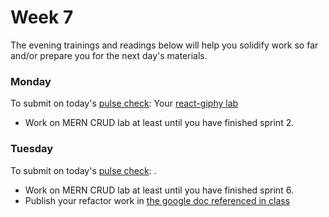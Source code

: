 # Week 7

The evening trainings and readings below will help you solidify work so far and/or prepare you for the next day's materials.


### Monday
To submit on today's [pulse check](https://docs.google.com/forms/d/e/1FAIpQLSe7KpquxAEpvf5gCdfEbt4RIFbmkiTKL8i_-P_9bcvG5zxnQQ/viewform): Your [react-giphy lab](https://github.com/SF-WDI-LABS/react-giphy)

* Work on MERN CRUD lab at least until you have finished sprint 2.


### Tuesday
To submit on today's [pulse check](https://docs.google.com/forms/d/e/1FAIpQLSe7KpquxAEpvf5gCdfEbt4RIFbmkiTKL8i_-P_9bcvG5zxnQQ/viewform): .
* Work on MERN CRUD lab at least until you have finished sprint 6.
* Publish your refactor work in [the google doc referenced in class](https://docs.google.com/document/d/1Cc-zB_pBfcItTsna_S9jfOZHx5gg6-pZcWhXUP0fBXI/edit)

<!--
### Wednesday
To submit on today's [pulse check](https://docs.google.com/forms/d/e/1FAIpQLSe7KpquxAEpvf5gCdfEbt4RIFbmkiTKL8i_-P_9bcvG5zxnQQ/viewform): Your MERN CRUD lab

### Thursday
To submit on today's [pulse check](https://docs.google.com/forms/d/e/1FAIpQLSe7KpquxAEpvf5gCdfEbt4RIFbmkiTKL8i_-P_9bcvG5zxnQQ/viewform):

### Friday/Weekend
To submit on today's [pulse check](https://docs.google.com/forms/d/e/1FAIpQLSe7KpquxAEpvf5gCdfEbt4RIFbmkiTKL8i_-P_9bcvG5zxnQQ/viewform):
-->

